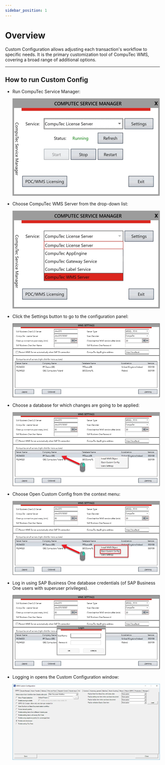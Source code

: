 ```yaml
---
sidebar_position: 1
---
```


# Overview

Custom Configuration allows adjusting each transaction's workflow to specific needs. It is the primary customization tool of CompuTec WMS, covering a broad range of additional options.

---

## How to run Custom Config

- Run CompuTec Service Manager:

    ![Service Manager](./media/computec-service-manager.webp)
- Choose CompuTec WMS Server from the drop-down list:

    ![Service Manager](./media/computec-wms-server.webp)
- Click the Settings button to go to the configuration panel:

    ![WMS Settings](./media/WMSSettings.webp)
- Choose a database for which changes are going to be applied:

    ![WMS Settings](./media/RightClick.webp)
- Choose Open Custom Config from the context menu:

    ![Open](./media/OpenCustomConfig.webp)
- Log in using SAP Business One database credentials (of SAP Business One users with superuser privileges).

    ![WMS Settings](./media/Login.webp)
- Logging in opens the Custom Configuration window:

    ![Custom Configuration](./media/custom-configuration-main-form.webp)
